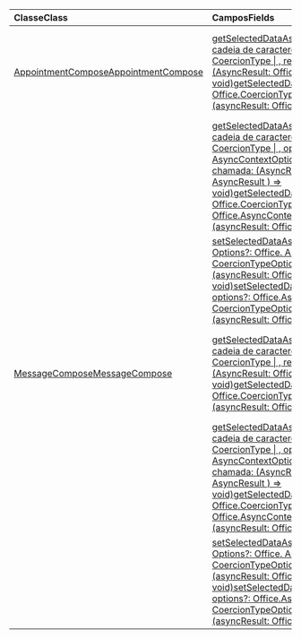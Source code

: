 | <span data-ttu-id="97d13-101">Classe</span><span class="sxs-lookup"><span data-stu-id="97d13-101">Class</span></span> | <span data-ttu-id="97d13-102">Campos</span><span class="sxs-lookup"><span data-stu-id="97d13-102">Fields</span></span> | <span data-ttu-id="97d13-103">Descrição</span><span class="sxs-lookup"><span data-stu-id="97d13-103">Description</span></span> |
|:---|:---|:---|
|[<span data-ttu-id="97d13-104">AppointmentCompose</span><span class="sxs-lookup"><span data-stu-id="97d13-104">AppointmentCompose</span></span>](/javascript/api/outlook/outlook.appointmentcompose)|[<span data-ttu-id="97d13-105">getSelectedDataAsync (coercionType: cadeia de caracteres do Office. CoercionType \| , retorno de chamada: (AsyncResult: Office. AsyncResult <string> ) => void)</span><span class="sxs-lookup"><span data-stu-id="97d13-105">getSelectedDataAsync(coercionType: Office.CoercionType \| string, callback: (asyncResult: Office.AsyncResult<string>) => void)</span></span>](/javascript/api/outlook/outlook.appointmentcompose#getselecteddataasync-coerciontype--callback--asyncresult-)|<span data-ttu-id="97d13-106">Retorna de forma assíncrona os dados selecionados do assunto ou do corpo de uma mensagem.</span><span class="sxs-lookup"><span data-stu-id="97d13-106">Asynchronously returns selected data from the subject or body of a message.</span></span>|
||[<span data-ttu-id="97d13-107">getSelectedDataAsync (coercionType: cadeia de caracteres do Office. CoercionType \| , opções: Office. AsyncContextOptions, retorno de chamada: (AsyncResult: Office. AsyncResult <any> ) => void)</span><span class="sxs-lookup"><span data-stu-id="97d13-107">getSelectedDataAsync(coercionType: Office.CoercionType \| string, options: Office.AsyncContextOptions, callback: (asyncResult: Office.AsyncResult<any>) => void)</span></span>](/javascript/api/outlook/outlook.appointmentcompose#getselecteddataasync-coerciontype--options--callback--asyncresult-)|<span data-ttu-id="97d13-108">Retorna de forma assíncrona os dados selecionados do assunto ou do corpo de uma mensagem.</span><span class="sxs-lookup"><span data-stu-id="97d13-108">Asynchronously returns selected data from the subject or body of a message.</span></span>|
||[<span data-ttu-id="97d13-109">setSelectedDataAsync (data: String, Options?: Office. AsyncContextOptions & CoercionTypeOptions, callback?: (asyncResult: Office. AsyncResult <void> ) => void)</span><span class="sxs-lookup"><span data-stu-id="97d13-109">setSelectedDataAsync(data: string, options?: Office.AsyncContextOptions & CoercionTypeOptions, callback?: (asyncResult: Office.AsyncResult<void>) => void)</span></span>](/javascript/api/outlook/outlook.appointmentcompose#setselecteddataasync-data--options--callback--asyncresult-)|<span data-ttu-id="97d13-110">Insere de forma assíncrona os dados no corpo ou no assunto de uma mensagem.</span><span class="sxs-lookup"><span data-stu-id="97d13-110">Asynchronously inserts data into the body or subject of a message.</span></span>|
|[<span data-ttu-id="97d13-111">MessageCompose</span><span class="sxs-lookup"><span data-stu-id="97d13-111">MessageCompose</span></span>](/javascript/api/outlook/outlook.messagecompose)|[<span data-ttu-id="97d13-112">getSelectedDataAsync (coercionType: cadeia de caracteres do Office. CoercionType \| , retorno de chamada: (AsyncResult: Office. AsyncResult <any> ) => void)</span><span class="sxs-lookup"><span data-stu-id="97d13-112">getSelectedDataAsync(coercionType: Office.CoercionType \| string, callback: (asyncResult: Office.AsyncResult<any>) => void)</span></span>](/javascript/api/outlook/outlook.messagecompose#getselecteddataasync-coerciontype--callback--asyncresult-)|<span data-ttu-id="97d13-113">Retorna de forma assíncrona os dados selecionados do assunto ou do corpo de uma mensagem.</span><span class="sxs-lookup"><span data-stu-id="97d13-113">Asynchronously returns selected data from the subject or body of a message.</span></span>|
||[<span data-ttu-id="97d13-114">getSelectedDataAsync (coercionType: cadeia de caracteres do Office. CoercionType \| , opções: Office. AsyncContextOptions, retorno de chamada: (AsyncResult: Office. AsyncResult <any> ) => void)</span><span class="sxs-lookup"><span data-stu-id="97d13-114">getSelectedDataAsync(coercionType: Office.CoercionType \| string, options: Office.AsyncContextOptions, callback: (asyncResult: Office.AsyncResult<any>) => void)</span></span>](/javascript/api/outlook/outlook.messagecompose#getselecteddataasync-coerciontype--options--callback--asyncresult-)|<span data-ttu-id="97d13-115">Retorna de forma assíncrona os dados selecionados do assunto ou do corpo de uma mensagem.</span><span class="sxs-lookup"><span data-stu-id="97d13-115">Asynchronously returns selected data from the subject or body of a message.</span></span>|
||[<span data-ttu-id="97d13-116">setSelectedDataAsync (data: String, Options?: Office. AsyncContextOptions & CoercionTypeOptions, callback?: (asyncResult: Office. AsyncResult <void> ) => void)</span><span class="sxs-lookup"><span data-stu-id="97d13-116">setSelectedDataAsync(data: string, options?: Office.AsyncContextOptions & CoercionTypeOptions, callback?: (asyncResult: Office.AsyncResult<void>) => void)</span></span>](/javascript/api/outlook/outlook.messagecompose#setselecteddataasync-data--options--callback--asyncresult-)|<span data-ttu-id="97d13-117">Insere de forma assíncrona os dados no corpo ou no assunto de uma mensagem.</span><span class="sxs-lookup"><span data-stu-id="97d13-117">Asynchronously inserts data into the body or subject of a message.</span></span>|
